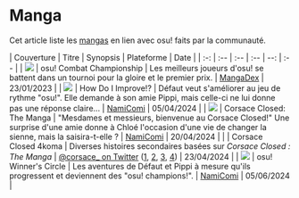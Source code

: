 # Manga

Cet article liste les [mangas](https://fr.wikipedia.org/wiki/Manga) en lien avec osu! faits par la communauté.

| Couverture | Titre | Synopsis | Plateforme | Date |
| :-: | :-- | :-- | :-- | --: | :-- |
| [![](img/osu!-combat-championship.jpg)](https://mangadex.org/title/f1d50eba-6ace-4490-8439-07692fda3b9c/osu-combat-championship) | osu! Combat Championship | Les meilleurs joueurs d'osu! se battent dans un tournoi pour la gloire et le premier prix. | [MangaDex](https://mangadex.org/title/f1d50eba-6ace-4490-8439-07692fda3b9c/osu-combat-championship) | 23/01/2023 |
| [![](img/how-do-i-improve.jpg)](https://namicomi.com/en/title/wAs5awjv/osu-winner-s-circle) | How Do I Improve!? | Défaut veut s'améliorer au jeu de rythme "osu!". Elle demande à son amie Pippi, mais celle-ci ne lui donne pas une réponse claire... | [NamiComi](https://namicomi.com/en/title/wAs5awjv/osu-winner-s-circle) | 05/04/2024 |
| [![](img/corsace-closed-the-manga.jpg)](https://namicomi.com/en/title/nM6E7HnY/corsace-closed-the-manga) | Corsace Closed: The Manga | "Mesdames et messieurs, bienvenue au Corsace Closed!" Une surprise d'une amie donne à Chloé l'occasion d'une vie de changer la sienne, mais la saisira-t-elle ? | [NamiComi](https://namicomi.com/en/title/nM6E7HnY/corsace-closed-the-manga) | 20/04/2024 |
|  | Corsace Closed 4koma | Diverses histoires secondaires basées sur *Corsace Closed : The Manga* | [@corsace_ on Twitter](https://twitter.com/corsace_) ([1](https://twitter.com/corsace_/status/1782576118052085790), [2](https://twitter.com/corsace_/status/1785111830563590238), [3](https://twitter.com/corsace_/status/1787648543693693066), [4](https://twitter.com/corsace_/status/1790185259062980643)) | 23/04/2024 |
| [![](img/osu!-winner-s-circle.jpg)](https://namicomi.com/en/title/mMcsy7z3/osu-winner-s-circle) | osu! Winner's Circle | Les aventures de Défaut et Pippi à mesure qu'ils progressent et deviennent des "osu! champions!". | [NamiComi](https://namicomi.com/en/title/mMcsy7z3/osu-winner-s-circle) | 05/06/2024 |
